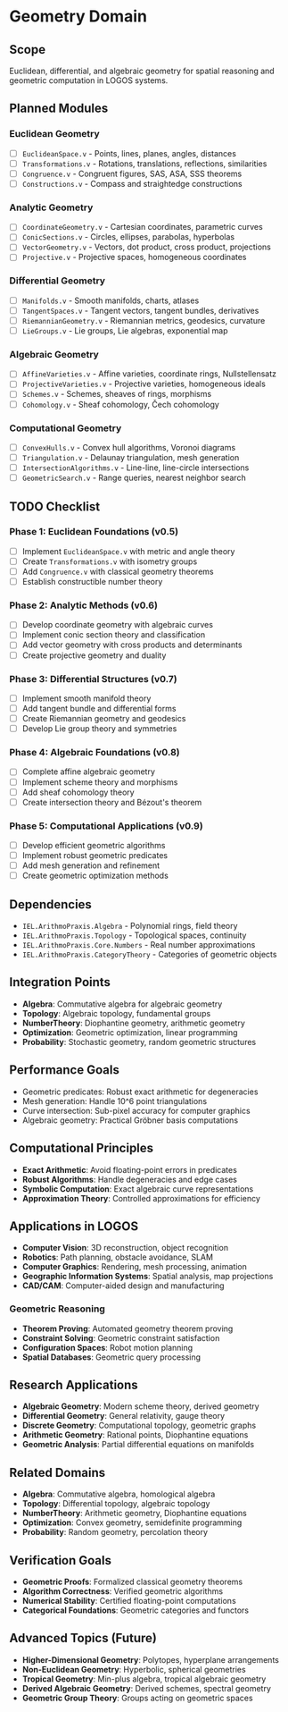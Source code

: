 # Geometry Domain

## Scope
Euclidean, differential, and algebraic geometry for spatial reasoning and geometric computation in LOGOS systems.

## Planned Modules

### Euclidean Geometry
- [ ] `EuclideanSpace.v` - Points, lines, planes, angles, distances
- [ ] `Transformations.v` - Rotations, translations, reflections, similarities
- [ ] `Congruence.v` - Congruent figures, SAS, ASA, SSS theorems
- [ ] `Constructions.v` - Compass and straightedge constructions

### Analytic Geometry
- [ ] `CoordinateGeometry.v` - Cartesian coordinates, parametric curves
- [ ] `ConicSections.v` - Circles, ellipses, parabolas, hyperbolas
- [ ] `VectorGeometry.v` - Vectors, dot product, cross product, projections
- [ ] `Projective.v` - Projective spaces, homogeneous coordinates

### Differential Geometry
- [ ] `Manifolds.v` - Smooth manifolds, charts, atlases
- [ ] `TangentSpaces.v` - Tangent vectors, tangent bundles, derivatives
- [ ] `RiemannianGeometry.v` - Riemannian metrics, geodesics, curvature
- [ ] `LieGroups.v` - Lie groups, Lie algebras, exponential map

### Algebraic Geometry
- [ ] `AffineVarieties.v` - Affine varieties, coordinate rings, Nullstellensatz
- [ ] `ProjectiveVarieties.v` - Projective varieties, homogeneous ideals
- [ ] `Schemes.v` - Schemes, sheaves of rings, morphisms
- [ ] `Cohomology.v` - Sheaf cohomology, Čech cohomology

### Computational Geometry
- [ ] `ConvexHulls.v` - Convex hull algorithms, Voronoi diagrams
- [ ] `Triangulation.v` - Delaunay triangulation, mesh generation
- [ ] `IntersectionAlgorithms.v` - Line-line, line-circle intersections
- [ ] `GeometricSearch.v` - Range queries, nearest neighbor search

## TODO Checklist

### Phase 1: Euclidean Foundations (v0.5)
- [ ] Implement `EuclideanSpace.v` with metric and angle theory
- [ ] Create `Transformations.v` with isometry groups
- [ ] Add `Congruence.v` with classical geometry theorems
- [ ] Establish constructible number theory

### Phase 2: Analytic Methods (v0.6)
- [ ] Develop coordinate geometry with algebraic curves
- [ ] Implement conic section theory and classification
- [ ] Add vector geometry with cross products and determinants
- [ ] Create projective geometry and duality

### Phase 3: Differential Structures (v0.7)
- [ ] Implement smooth manifold theory
- [ ] Add tangent bundle and differential forms
- [ ] Create Riemannian geometry and geodesics
- [ ] Develop Lie group theory and symmetries

### Phase 4: Algebraic Foundations (v0.8)
- [ ] Complete affine algebraic geometry
- [ ] Implement scheme theory and morphisms
- [ ] Add sheaf cohomology theory
- [ ] Create intersection theory and Bézout's theorem

### Phase 5: Computational Applications (v0.9)
- [ ] Develop efficient geometric algorithms
- [ ] Implement robust geometric predicates
- [ ] Add mesh generation and refinement
- [ ] Create geometric optimization methods

## Dependencies
- `IEL.ArithmoPraxis.Algebra` - Polynomial rings, field theory
- `IEL.ArithmoPraxis.Topology` - Topological spaces, continuity
- `IEL.ArithmoPraxis.Core.Numbers` - Real number approximations
- `IEL.ArithmoPraxis.CategoryTheory` - Categories of geometric objects

## Integration Points
- **Algebra**: Commutative algebra for algebraic geometry
- **Topology**: Algebraic topology, fundamental groups
- **NumberTheory**: Diophantine geometry, arithmetic geometry
- **Optimization**: Geometric optimization, linear programming
- **Probability**: Stochastic geometry, random geometric structures

## Performance Goals
- Geometric predicates: Robust exact arithmetic for degeneracies
- Mesh generation: Handle 10^6 point triangulations
- Curve intersection: Sub-pixel accuracy for computer graphics
- Algebraic geometry: Practical Gröbner basis computations

## Computational Principles
- **Exact Arithmetic**: Avoid floating-point errors in predicates
- **Robust Algorithms**: Handle degeneracies and edge cases
- **Symbolic Computation**: Exact algebraic curve representations
- **Approximation Theory**: Controlled approximations for efficiency

## Applications in LOGOS
- **Computer Vision**: 3D reconstruction, object recognition
- **Robotics**: Path planning, obstacle avoidance, SLAM
- **Computer Graphics**: Rendering, mesh processing, animation
- **Geographic Information Systems**: Spatial analysis, map projections
- **CAD/CAM**: Computer-aided design and manufacturing

### Geometric Reasoning
- **Theorem Proving**: Automated geometry theorem proving
- **Constraint Solving**: Geometric constraint satisfaction
- **Configuration Spaces**: Robot motion planning
- **Spatial Databases**: Geometric query processing

## Research Applications
- **Algebraic Geometry**: Modern scheme theory, derived geometry
- **Differential Geometry**: General relativity, gauge theory
- **Discrete Geometry**: Computational topology, geometric graphs
- **Arithmetic Geometry**: Rational points, Diophantine equations
- **Geometric Analysis**: Partial differential equations on manifolds

## Related Domains
- **Algebra**: Commutative algebra, homological algebra
- **Topology**: Differential topology, algebraic topology
- **NumberTheory**: Arithmetic geometry, Diophantine equations
- **Optimization**: Convex geometry, semidefinite programming
- **Probability**: Random geometry, percolation theory

## Verification Goals
- **Geometric Proofs**: Formalized classical geometry theorems
- **Algorithm Correctness**: Verified geometric algorithms
- **Numerical Stability**: Certified floating-point computations
- **Categorical Foundations**: Geometric categories and functors

## Advanced Topics (Future)
- **Higher-Dimensional Geometry**: Polytopes, hyperplane arrangements
- **Non-Euclidean Geometry**: Hyperbolic, spherical geometries
- **Tropical Geometry**: Min-plus algebra, tropical algebraic geometry
- **Derived Algebraic Geometry**: Derived schemes, spectral geometry
- **Geometric Group Theory**: Groups acting on geometric spaces
